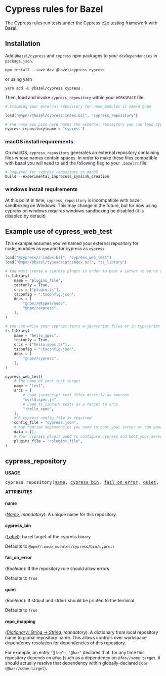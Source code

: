 <!-- *********************
  DO NOT EDIT THIS FILE
  It is a generated build output from Stardoc.
  Instead you must edit the .bzl file where the rules are declared,
  or possibly a markdown file next to the .bzl file
 ********************* -->

# Cypress rules for Bazel

The Cypress rules run tests under the Cypress e2e testing framework with Bazel.

## Installation

Add `@bazel/cypress` and `cypress` npm packages to your `devDependencies` in `package.json`.

```
npm install --save-dev @bazel/cypress cypress
```
or using yarn
```
yarn add -D @bazel/cypress cypress
```

Then, load and invoke `cypress_repository` within your `WORKSPACE` file.

```python
# Assuming your external repository for node_modules is named @npm

load("@npm//@bazel/cypress:index.bzl", "cypress_repository")

# The name you pass here names the external repository you can load cypress_web_test from
cypress_repository(name = "cypress")
```

### macOS install requirements
On macOS, `cypress_repository` generates an external repository containing files whose names contain spaces. In order to make these files compatible with bazel you will need to add the following flag to your `.bazelrc` file:
```python
# Required for cypress_repository on macOS
build --experimental_inprocess_symlink_creation
```

### windows install requirements
At this point in time, `cypress_repository` is incompatible with bazel sandboxing on Windows. This may change in the future, but for now using cypress on windows requires windows sandboxing be disabled (it is disabled by default)

## Example use of cypress_web_test
This example assumes you've named your external repository for node_modules as `npm` and for cypress as `cypress`
```python
load("@cypress//:index.bzl", "cypress_web_test")
load("@npm//@bazel/typescript:index.bzl", "ts_library")

# You must create a cypress plugin in order to boot a server to serve your application. It can be written as a javascript file or in typescript using ts_library or ts_project.
ts_library(
    name = "plugins_file",
    testonly = True,
    srcs = ["plugin.ts"],
    tsconfig = ":tsconfig.json",
    deps = [
        "@npm//@types/node",
        "@npm//express",
    ],
)

# You can write your cypress tests a javascript files or in typescript using ts_library or ts_project.
ts_library(
    name = "hello_spec",
    testonly = True,
    srcs = ["hello.spec.ts"],
    tsconfig = ":tsconfig.json",
    deps = [
        "@npm//cypress",
    ],
)

cypress_web_test(
    # The name of your test target
    name = "test",
    srcs = [
        # Load javascript test files directly as sources
        "world.spec.js",
        # Load ts_library tests as a target to srcs
        ":hello_spec",
    ],
    # A cypress config file is required
    config_file = "cypress.json",
    # Any runtime dependencies you need to boot your server or run your tests
    data = [],
    # Your cypress plugin used to configure cypress and boot your server
    plugins_file = ":plugins_file",
)
```


## cypress_repository

**USAGE**

<pre>
cypress_repository(<a href="#cypress_repository-name">name</a>, <a href="#cypress_repository-cypress_bin">cypress_bin</a>, <a href="#cypress_repository-fail_on_error">fail_on_error</a>, <a href="#cypress_repository-quiet">quiet</a>, <a href="#cypress_repository-repo_mapping">repo_mapping</a>)
</pre>



**ATTRIBUTES**


<h4 id="cypress_repository-name">name</h4>

(*<a href="https://bazel.build/docs/build-ref.html#name">Name</a>, mandatory*): A unique name for this repository.


<h4 id="cypress_repository-cypress_bin">cypress_bin</h4>

(*<a href="https://bazel.build/docs/build-ref.html#labels">Label</a>*): bazel target of the cypress binary

Defaults to `@npm//:node_modules/cypress/bin/cypress`

<h4 id="cypress_repository-fail_on_error">fail_on_error</h4>

(*Boolean*): If the repository rule should allow errors

Defaults to `True`

<h4 id="cypress_repository-quiet">quiet</h4>

(*Boolean*): If stdout and stderr should be printed to the terminal

Defaults to `True`

<h4 id="cypress_repository-repo_mapping">repo_mapping</h4>

(*<a href="https://bazel.build/docs/skylark/lib/dict.html">Dictionary: String -> String</a>, mandatory*): A dictionary from local repository name to global repository name. This allows controls over workspace dependency resolution for dependencies of this repository.<p>For example, an entry `"@foo": "@bar"` declares that, for any time this repository depends on `@foo` (such as a dependency on `@foo//some:target`, it should actually resolve that dependency within globally-declared `@bar` (`@bar//some:target`).



